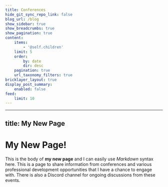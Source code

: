 ```yaml
---
title: Conferences
hide_git_sync_repo_link: false
blog_url: /blog
show_sidebar: true
show_breadcrumbs: true
show_pagination: true
content:
    items:
        - '@self.children'
    limit: 5
    order:
        by: date
        dir: desc
    pagination: true
    url_taxonomy_filters: true
bricklayer_layout: true
display_post_summary:
    enabled: false
feed:
    limit: 10
---
```


 ---
 title: My New Page
 ---
 # My New Page!

This is the body of **my new page** and I can easily use _Markdown_ syntax here.
This is a page to share information from conferences and various professional development opportunities that I have a chance to engage with. There is also a Discord channel for ongoing discussions from these events.
